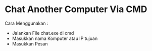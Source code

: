 # Chat Another Computer Via CMD

Cara Menggunakan :
* Jalankan File chat.exe di cmd
* Masukkan nama Komputer atau IP tujuan
* Masukkan Pesan
